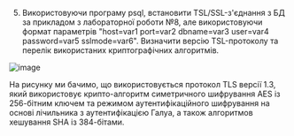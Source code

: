 5. Використовуючи програму psql, встановити TSL/SSL-з'єднання з БД за прикладом з лабораторної роботи №8, але використовуючи формат параметрів "host=var1 port=var2 dbname=var3 user=var4 password=var5 sslmode=var6".
Визначити версію TSL-протоколу та перелік використаних криптографічних алгоритмів.

![image](https://user-images.githubusercontent.com/55207058/209387351-1b01f0f1-bfc2-4a1a-91e6-6dfa912a7e72.png)

На рисунку ми бачимо, що використовується протокол TLS версії 1.3, який використовує крипто-алгоритм симетричного шифрування AES із 256-бітним ключем та режимом аутентифікаційного шифрування на основі лічильника з аутентифікацією Галуа, а також алгоритмов хешування SHA із 384-бітами.
